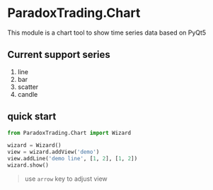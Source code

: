 # ParadoxTrading.Chart

This module is a chart tool to show time series data based on PyQt5

## Current support series

1. line
2. bar
3. scatter
4. candle

## quick start

```python
from ParadoxTrading.Chart import Wizard

wizard = Wizard()
view = wizard.addView('demo')
view.addLine('demo line', [1, 2], [1, 2])
wizard.show()
```

> use `arrow` key to adjust view
